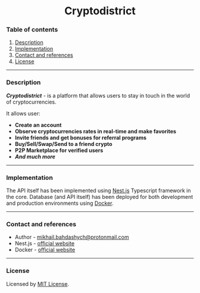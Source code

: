 <span align="center">
  <h1>Cryptodistrict</h1>
</span>

### Table of contents

1. [Description](#description)
2. [Implementation](#implementation)
3. [Contact and references](#contact-and-references)
4. [License](#license)

---

### Description

**_Cryptodistrict_** - is a platform that allows users to stay in touch in the world of cryptocurrencies.

It allows user:

- **Create an account**
- **Observe cryptocurrencies rates in real-time and make favorites**
- **Invite friends and get bonuses for referral programs**
- **Buy/Sell/Swap/Send to a friend crypto**
- **P2P Marketplace for verified users**
- **_And much more_**

---

### Implementation

The API itself has been implemented using [Nest.js](https://nestjs.com/) Typescript framework in the core.
Database (and API itself) has been deployed for both development and production environments using [Docker](https://www.docker.com/).

---

### Contact and references

- Author - [mikhail.bahdashych@protonmail.com](mailto:mikhail.bahdashych@protonmail.com)
- Nest.js - [official website](https://nestjs.com/)
- Docker - [official website](https://www.docker.com/)

---

### License

Licensed by [MIT License](LICENSE).

